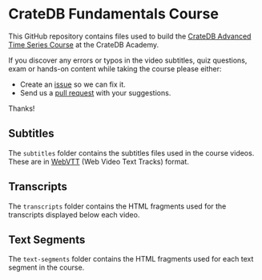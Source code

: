 # CrateDB Fundamentals Course

This GitHub repository contains files used to build the [CrateDB Advanced Time Series Course](https://learn.cratedb.com/course-overview) at the CrateDB Academy.

If you discover any errors or typos in the video subtitles, quiz questions, exam or hands-on content while taking the course please either:

* Create an [issue](https://github.com/crate/academy-timeseries-course/issues) so we can fix it.
* Send us a [pull request](https://github.com/crate/academy-timeseries-course/pulls) with your suggestions.

Thanks!

## Subtitles

The `subtitles` folder contains the subtitles files used in the course videos.  These are in [WebVTT](https://en.wikipedia.org/wiki/WebVTT) (Web Video Text Tracks) format.

## Transcripts

The `transcripts` folder contains the HTML fragments used for the transcripts displayed below each video.

## Text Segments

The `text-segments` folder contains the HTML fragments used for each text segment in the course.